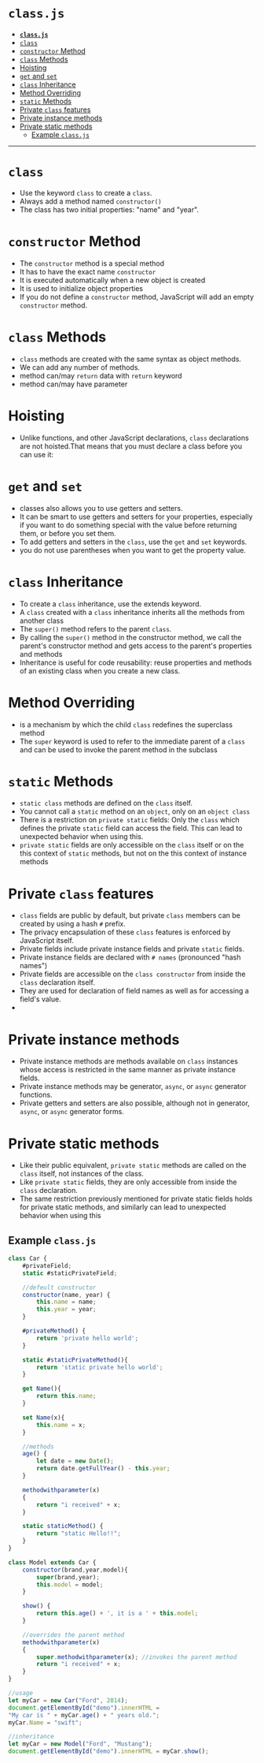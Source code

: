 **`class.js`**
===
- [**`class.js`**](#classjs)
- [`class`](#class)
- [`constructor` Method](#constructor-method)
- [`class` Methods](#class-methods)
- [Hoisting](#hoisting)
- [`get` and `set`](#get-and-set)
- [`class` Inheritance](#class-inheritance)
- [Method Overriding](#method-overriding)
- [`static` Methods](#static-methods)
- [Private `class` features](#private-class-features)
- [Private instance methods](#private-instance-methods)
- [Private static methods](#private-static-methods)
  - [Example `class.js`](#example-classjs)

---
# `class`
- Use the keyword `class` to create a `class`.
- Always add a method named `constructor()`
- The class has two initial properties: "name" and "year".

# `constructor` Method
- The `constructor` method is a special method
- It has to have the exact name `constructor`
- It is executed automatically when a new object is created
- It is used to initialize object properties
- If you do not define a `constructor` method, JavaScript will add an empty `constructor` method.

# `class` Methods
- `class` methods are created with the same syntax as object methods.
- We can add any number of methods.
- method can/may `return` data with `return` keyword
- method can/may have parameter

# Hoisting
- Unlike functions, and other JavaScript declarations, `class` declarations are not hoisted.That means that you must declare a class before you can use it:

# `get` and `set`
- classes also allows you to use getters and setters.
- It can be smart to use getters and setters for your properties, especially if you want to do something special with the value before returning them, or before you set them.
- To add getters and setters in the `class`, use the `get` and `set` keywords.
- you do not use parentheses when you want to get the property value.

# `class` Inheritance
- To create a `class` inheritance, use the extends keyword.
- A `class` created with a `class` inheritance inherits all the methods from another class
- The `super()` method refers to the parent `class`.
- By calling the `super()` method in the constructor method, we call the parent's constructor method and gets access to the parent's properties and methods
- Inheritance is useful for code reusability: reuse properties and methods of an existing class when you create a new class.

# Method Overriding
- is a mechanism by which the child `class` redefines the superclass method
- The `super` keyword is used to refer to the immediate parent of a `class` and can be used to invoke the parent method in the subclass

# `static` Methods
- `static class` methods are defined on the `class` itself.
- You cannot call a `static` method on an `object`, only on an `object class`
- There is a restriction on `private static` fields: Only the `class` which defines the private `static` field can access the field. This can lead to unexpected behavior when using this.
- `private static` fields are only accessible on the `class` itself or on the this context of `static` methods, but not on the this context of instance methods

# Private `class` features
- `class` fields are public by default, but private `class` members can be created by using a hash `#` prefix.
- The privacy encapsulation of these `class` features is enforced by JavaScript itself.
- Private fields include private instance fields and private `static` fields.
- Private instance fields are declared with `# names` (pronounced "hash names")
- Private fields are accessible on the `class constructor` from inside the `class` declaration itself.
- They are used for declaration of field names as well as for accessing a field's value.
- 
# Private instance methods
- Private instance methods are methods available on `class` instances whose access is restricted in the same manner as private instance fields.
- Private instance methods may be generator, `async`, or `async` generator functions.
- Private getters and setters are also possible, although not in generator, `async`, or `async` generator forms.

# Private static methods
- Like their public equivalent, `private static` methods are called on the `class` itself, not instances of the class.
- Like `private static` fields, they are only accessible from inside the `class` declaration.
- The same restriction previously mentioned for private static fields holds for private static methods, and similarly can lead to unexpected behavior when using this

## Example `class.js`
```js
class Car {
    #privateField;
    static #staticPrivateField;

    //defeult constructor  
    constructor(name, year) {
        this.name = name;
        this.year = year;
    }

    #privateMethod() {
        return 'private hello world';
    }

    static #staticPrivateMethod(){
        return 'static private hello world';
    }

    get Name(){
        return this.name;
    }

    set Name(x){
        this.name = x;
    }

    //methods
    age() {
        let date = new Date();
        return date.getFullYear() - this.year;
    }

    methodwithparameter(x)
    {
        return "i received" + x;
    }

    static staticMethod() {
        return "static Hello!!";
    }
}

class Model extends Car {
    constructor(brand,year,model){
        super(brand,year);
        this.model = model;
    }

    show() {
        return this.age() + ', it is a ' + this.model;
    }

    //overrides the parent method
    methodwithparameter(x)
    {
        super.methodwithparameter(x); //invokes the parent method
        return "i received" + x;
    }
}

//usage
let myCar = new Car("Ford", 2014);
document.getElementById("demo").innerHTML =
"My car is " + myCar.age() + " years old.";
myCar.Name = "swift";

//inheritance
let myCar = new Model("Ford", "Mustang");
document.getElementById("demo").innerHTML = myCar.show();


```
